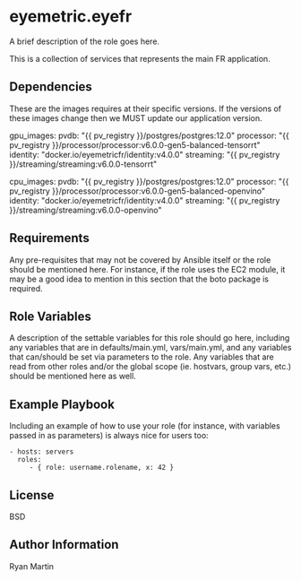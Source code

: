 # eyemetric.eyefr

A brief description of the role goes here.

This is a collection of services that represents the main FR application.

## Dependencies

These are the images requires at their specific versions. If the versions of
these images change then we MUST update our application version.

gpu_images: pvdb: "{{ pv_registry }}/postgres/postgres:12.0" processor: "{{
pv_registry }}/processor/processor:v6.0.0-gen5-balanced-tensorrt" identity:
"docker.io/eyemetricfr/identity:v4.0.0" streaming: "{{ pv_registry
}}/streaming/streaming:v6.0.0-tensorrt"

cpu_images: pvdb: "{{ pv_registry }}/postgres/postgres:12.0" processor: "{{
pv_registry }}/processor/processor:v6.0.0-gen5-balanced-openvino" identity:
"docker.io/eyemetricfr/identity:v4.0.0" streaming: "{{ pv_registry
}}/streaming/streaming:v6.0.0-openvino"

## Requirements

Any pre-requisites that may not be covered by Ansible itself or the role should
be mentioned here. For instance, if the role uses the EC2 module, it may be a
good idea to mention in this section that the boto package is required.

## Role Variables

A description of the settable variables for this role should go here, including
any variables that are in defaults/main.yml, vars/main.yml, and any variables
that can/should be set via parameters to the role. Any variables that are read
from other roles and/or the global scope (ie. hostvars, group vars, etc.) should
be mentioned here as well.

## Example Playbook

Including an example of how to use your role (for instance, with variables
passed in as parameters) is always nice for users too:

    - hosts: servers
      roles:
         - { role: username.rolename, x: 42 }

## License

BSD

## Author Information

Ryan Martin
